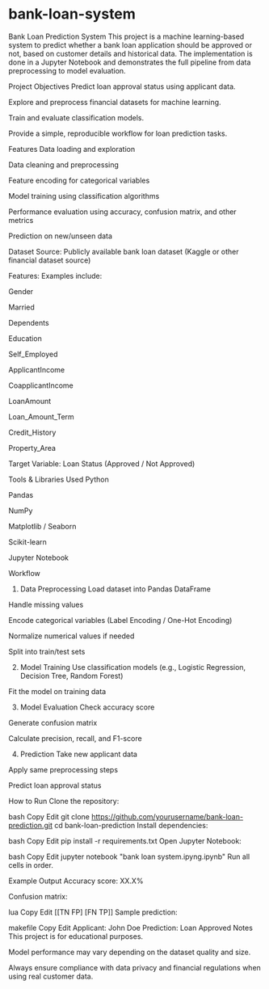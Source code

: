 # bank-loan-system
Bank Loan Prediction System
This project is a machine learning-based system to predict whether a bank loan application should be approved or not, based on customer details and historical data.
The implementation is done in a Jupyter Notebook and demonstrates the full pipeline from data preprocessing to model evaluation.

Project Objectives
Predict loan approval status using applicant data.

Explore and preprocess financial datasets for machine learning.

Train and evaluate classification models.

Provide a simple, reproducible workflow for loan prediction tasks.

Features
Data loading and exploration

Data cleaning and preprocessing

Feature encoding for categorical variables

Model training using classification algorithms

Performance evaluation using accuracy, confusion matrix, and other metrics

Prediction on new/unseen data

Dataset
Source: Publicly available bank loan dataset (Kaggle or other financial dataset source)

Features: Examples include:

Gender

Married

Dependents

Education

Self_Employed

ApplicantIncome

CoapplicantIncome

LoanAmount

Loan_Amount_Term

Credit_History

Property_Area

Target Variable: Loan Status (Approved / Not Approved)

Tools & Libraries Used
Python

Pandas

NumPy

Matplotlib / Seaborn

Scikit-learn

Jupyter Notebook

Workflow
1. Data Preprocessing
Load dataset into Pandas DataFrame

Handle missing values

Encode categorical variables (Label Encoding / One-Hot Encoding)

Normalize numerical values if needed

Split into train/test sets

2. Model Training
Use classification models (e.g., Logistic Regression, Decision Tree, Random Forest)

Fit the model on training data

3. Model Evaluation
Check accuracy score

Generate confusion matrix

Calculate precision, recall, and F1-score

4. Prediction
Take new applicant data

Apply same preprocessing steps

Predict loan approval status

How to Run
Clone the repository:

bash
Copy
Edit
git clone https://github.com/yourusername/bank-loan-prediction.git
cd bank-loan-prediction
Install dependencies:

bash
Copy
Edit
pip install -r requirements.txt
Open Jupyter Notebook:

bash
Copy
Edit
jupyter notebook "bank loan system.ipyng.ipynb"
Run all cells in order.

Example Output
Accuracy score: XX.X%

Confusion matrix:

lua
Copy
Edit
[[TN  FP]
 [FN  TP]]
Sample prediction:

makefile
Copy
Edit
Applicant: John Doe
Prediction: Loan Approved
Notes
This project is for educational purposes.

Model performance may vary depending on the dataset quality and size.

Always ensure compliance with data privacy and financial regulations when using real customer data.

